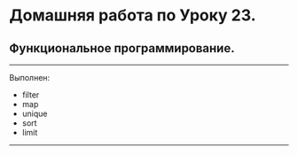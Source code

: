 # Домашняя работа по Уроку 23. 

## Функциональное программирование. 

***
Выполнен:
* filter 
* map
* unique
* sort
* limit
***
 
